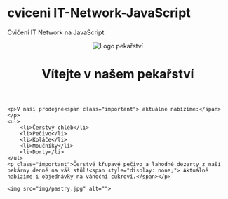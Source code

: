 # cviceni IT-Network-JavaScript
Cvičení IT Network na JavaScript


<!DOCTYPE html>
<html>
<head>
    <meta charset="UTF-8">
    <title>Domácí pekařství</title>
    <script src="js/dom.js"></script>
    <link rel="stylesheet" href="style.css" type="text/css"/>   
</head>

<body>
    <header>
        <img id="logo" src="img/baker.svg" alt="Logo pekařství">
        <h1 id="greeting">Vítejte v našem pekařství</h1>
    </header>

    <p>V naší prodejně<span class="important"> aktuálně nabízíme:</span></p>
    <ul>
        <li>Čerstvý chléb</li>
        <li>Pečivo</li>
        <li>Koláče</li>
        <li>Moučníky</li>
        <li>Dorty</li>
    </ul>
    <p class="important">Čerstvé křupavé pečivo a lahodné dezerty z naší pekárny denně na váš stůl!<span style="display: none;"> Aktuálně nabízíme i objednávky na vánoční cukroví.</span></p>

    <img src="img/pastry.jpg" alt="">
</body>
</html>
